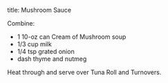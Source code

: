 title: Mushroom Sauce

Combine:

* 1 10-oz can Cream of Mushroom soup
* 1/3 cup milk
* 1/4 tsp grated onion 
* dash thyme and nutmeg

Heat through and serve over Tuna Roll and Turnovers.
